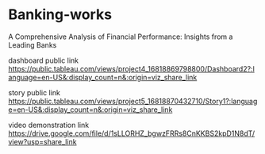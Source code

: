 # Banking-works
A Comprehensive Analysis of Financial Performance: Insights from a Leading Banks

dashboard public link https://public.tableau.com/views/project4_16818869798800/Dashboard2?:language=en-US&:display_count=n&:origin=viz_share_link

story public link https://public.tableau.com/views/project5_16818870432710/Story1?:language=en-US&:display_count=n&:origin=viz_share_link

video demonstration link https://drive.google.com/file/d/1sLLORHZ_bgwzFRRs8CnKKBS2kpD1N8dT/view?usp=share_link 
